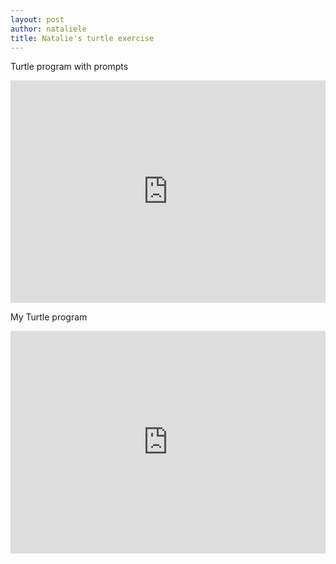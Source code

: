 ```yaml
---
layout: post
author: nataliele
title: Natalie's turtle exercise
---
```


Turtle program with prompts
<iframe src="https://trinket.io/embed/python/4d85ff5ce0" width="100%" height="356" frameborder="0" marginwidth="0" marginheight="0" allowfullscreen></iframe>

My Turtle program
<iframe src="https://trinket.io/embed/python/0304bd2b21" width="100%" height="356" frameborder="0" marginwidth="0" marginheight="0" allowfullscreen></iframe>
